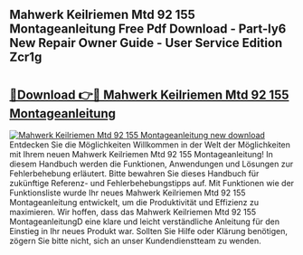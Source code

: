 ## Mahwerk Keilriemen Mtd 92 155 Montageanleitung Free Pdf Download - Part-ly6 New Repair Owner Guide - User Service Edition Zcr1g

# <h2><a href="http://df6m2ib.blite.top/?on=Mahwerk+Keilriemen+Mtd+92+155+Montageanleitung">🔗Download 👉🔴 Mahwerk Keilriemen Mtd 92 155 Montageanleitung</a></h2>

[![Mahwerk Keilriemen Mtd 92 155 Montageanleitung new download](https://i.imgur.com/lujVjoI.png)](http://df6m2ib.blite.top/?on=Mahwerk+Keilriemen+Mtd+92+155+Montageanleitung)
Entdecken Sie die Möglichkeiten Willkommen in der Welt der Möglichkeiten mit Ihrem neuen Mahwerk Keilriemen Mtd 92 155 Montageanleitung! In diesem Handbuch werden die Funktionen, Anwendungen und Lösungen zur Fehlerbehebung erläutert. Bitte bewahren Sie dieses Handbuch für zukünftige Referenz- und Fehlerbehebungstipps auf. Mit Funktionen wie der Funktionsliste wurde Ihr neues Mahwerk Keilriemen Mtd 92 155 Montageanleitung entwickelt, um die Produktivität und Effizienz zu maximieren. Wir hoffen, dass das Mahwerk Keilriemen Mtd 92 155 MontageanleitungD eine klare und leicht verständliche Anleitung für den Einstieg in Ihr neues Produkt war. Sollten Sie Hilfe oder Klärung benötigen, zögern Sie bitte nicht, sich an unser Kundendienstteam zu wenden.
